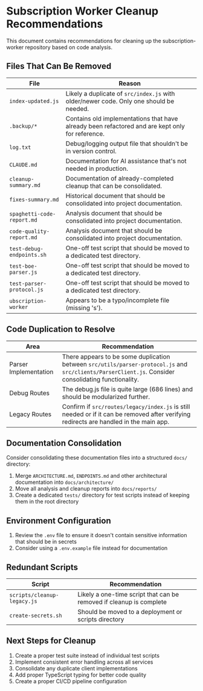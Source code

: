 # Subscription Worker Cleanup Recommendations

This document contains recommendations for cleaning up the subscription-worker repository based on code analysis.

## Files That Can Be Removed

| File | Reason |
|------|--------|
| `index-updated.js` | Likely a duplicate of `src/index.js` with older/newer code. Only one should be needed. |
| `.backup/*` | Contains old implementations that have already been refactored and are kept only for reference. |
| `log.txt` | Debug/logging output file that shouldn't be in version control. |
| `CLAUDE.md` | Documentation for AI assistance that's not needed in production. |
| `cleanup-summary.md` | Documentation of already-completed cleanup that can be consolidated. |
| `fixes-summary.md` | Historical document that should be consolidated into project documentation. |
| `spaghetti-code-report.md` | Analysis document that should be consolidated into project documentation. |
| `code-quality-report.md` | Analysis document that should be consolidated into project documentation. |
| `test-debug-endpoints.sh` | One-off test script that should be moved to a dedicated test directory. |
| `test-boe-parser.js` | One-off test script that should be moved to a dedicated test directory. |
| `test-parser-protocol.js` | One-off test script that should be moved to a dedicated test directory. |
| `ubscription-worker` | Appears to be a typo/incomplete file (missing 's'). |

## Code Duplication to Resolve

| Area | Recommendation |
|------|----------------|
| Parser Implementation | There appears to be some duplication between `src/utils/parser-protocol.js` and `src/clients/ParserClient.js`. Consider consolidating functionality. |
| Debug Routes | The debug.js file is quite large (686 lines) and should be modularized further. |
| Legacy Routes | Confirm if `src/routes/legacy/index.js` is still needed or if it can be removed after verifying redirects are handled in the main app. |

## Documentation Consolidation

Consider consolidating these documentation files into a structured `docs/` directory:

1. Merge `ARCHITECTURE.md`, `ENDPOINTS.md` and other architectural documentation into `docs/architecture/`
2. Move all analysis and cleanup reports into `docs/reports/`
3. Create a dedicated `tests/` directory for test scripts instead of keeping them in the root directory

## Environment Configuration

1. Review the `.env` file to ensure it doesn't contain sensitive information that should be in secrets
2. Consider using a `.env.example` file instead for documentation

## Redundant Scripts

| Script | Recommendation |
|--------|----------------|
| `scripts/cleanup-legacy.js` | Likely a one-time script that can be removed if cleanup is complete |
| `create-secrets.sh` | Should be moved to a deployment or scripts directory |

## Next Steps for Cleanup

1. Create a proper test suite instead of individual test scripts
2. Implement consistent error handling across all services
3. Consolidate any duplicate client implementations
4. Add proper TypeScript typing for better code quality
5. Create a proper CI/CD pipeline configuration 